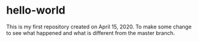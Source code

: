 # hello-world
This is my first repository created on April 15, 2020.
To make some change to see what happened and what is different from the master branch.
